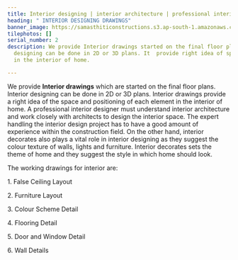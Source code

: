 ```yaml
---
title: Interior designing | interior architecture | professional interior designer
heading: " INTERIOR DESIGNING DRAWINGS"
banner_image: https://samasthiticonstructions.s3.ap-south-1.amazonaws.com/uploads/interior.jpg
tilephotos: []
serial_number: 2
description: We provide Interior drawings started on the final floor plans. Interior
  designing can be done in 2D or 3D plans. It  provide right idea of space and positioning
  in the interior of home.

---
```

We provide **Interior drawings** which are started on the final floor plans. Interior designing can be done in 2D or 3D plans. Interior drawings provide a right idea of the space and positioning of each element in the interior of home. A professional interior designer must understand interior architecture and work closely with architects to design the interior space. The expert handling the interior design project has to have a good amount of experience within the construction field. On the other hand, interior decorates also plays a vital role in interior designing as they suggest the colour texture of walls, lights and furniture. Interior decorates sets the theme of home and they suggest the style in which home should look.

The working drawings for interior are:

1\. False Ceiling Layout

2\. Furniture Layout

3\. Colour Scheme Detail

4\. Flooring Detail

5\. Door and Window Detail

6\. Wall Details